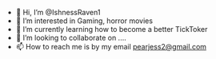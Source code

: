 - 👋 Hi, I’m @IshnessRaven1
- 👀 I’m interested in Gaming, horror movies 
- 🌱 I’m currently learning how to become a better TickToker 
- 💞️ I’m looking to collaborate on .... 
- 📫 How to reach me is by my email pearjess2@gmail.com 

<!---
IshnessRaven1/IshnessRaven1 is a ✨ special ✨ repository because its `README.md` (this file) appears on your GitHub profile.
You can click the Preview link to take a look at your changes.
--->
